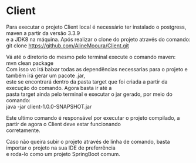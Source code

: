 # Client

Para executar o projeto Client local é necessário ter instalado o postgress, maven a partir da versão 3.3.9 <br/>
e a JDK8 na máquina. Após realizar o clone do projeto através do comando:<br/>
git clone https://github.com/AlineMooura/Client.git

Vá até o diretorio do mesmo pelo terminal execute o comando maven: <br/>
mvn clean package<br/>
Com isso vc irá baixar todas as dependências necessarias para o projeto e também irá gerar um pacote .jar,<br/>
este se encontrará dentro da pasta target que foi criada a partir da execução do comando. Agora basta ir até a<br/>
pasta target ainda pelo terminal e executar o jar gerado, por meio do comando:<br/>
java -jar client-1.0.0-SNAPSHOT.jar

Este ultimo comando é responsável por executar o projeto compilado, a partir de agora o Client deve estar funcionando<br/>
corretamente.

Caso não queira subir o projeto através de linha de comando, basta importar o projeto na sua IDE de preferrência<br/>
e roda-lo como um projeto SpringBoot comum.
